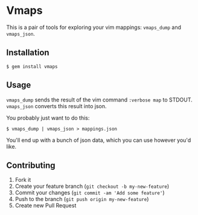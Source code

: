 # Vmaps

This is a pair of tools for exploring your vim mappings:
`vmaps_dump` and `vmaps_json`.


## Installation

    $ gem install vmaps


## Usage

`vmaps_dump` sends the result of the vim command `:verbose map` to STDOUT.
`vmaps_json` converts this result into json.

You probably just want to do this:

    $ vmaps_dump | vmaps_json > mappings.json

You'll end up with a bunch of json data, which you can use however you'd like.


## Contributing

1. Fork it
2. Create your feature branch (`git checkout -b my-new-feature`)
3. Commit your changes (`git commit -am 'Add some feature'`)
4. Push to the branch (`git push origin my-new-feature`)
5. Create new Pull Request
